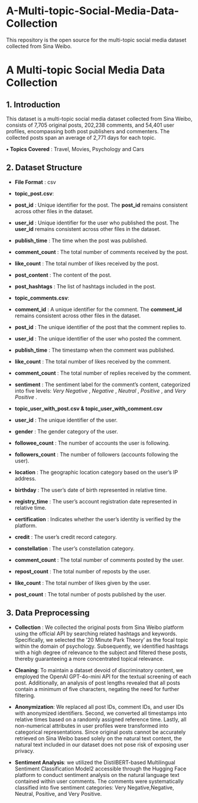 # A-Multi-topic-Social-Media-Data-Collection
This repository is the open source for the multi-topic social media dataset collected from Sina Weibo.
# **A Multi-topic Social Media Data Collection**

## 1. Introduction

This dataset is a multi-topic social media dataset collected from Sina Weibo, consists of 7,705 original posts, 202,238 comments, and 54,401 user profiles, encompassing both post publishers and commenters. The collected posts span an average of 2,771 days for each topic.

**•** **Topics Covered** : Travel, Movies, Psychology and Cars

## 2. Dataset Structure

-	**File Format** : csv

-	**topic_post.csv**:

-	**post_id** : Unique identifier for the post. The **post_id** remains consistent across other files in the dataset.

-	**user_id** : Unique identifier for the user who published the post. The **user_id** remains consistent across other files in the dataset.

-	**publish_time** : The time when the post was published.

-	**comment_count** : The total number of comments received by the post.

-	**like_count** : The total number of likes received by the post.

-	**post_content** : The content of the post.

-	**post_hashtags** : The list of hashtags included in the post.

-	**topic_comments.csv**:

-	**comment_id** : A unique identifier for the comment. The **comment_id** remains consistent across other files in the dataset.

-	**post_id** : The unique identifier of the post that the comment replies to.

-	**user_id** : The unique identifier of the user who posted the comment.

-	**publish_time** : The timestamp when the comment was published.

-	**like_count** : The total number of likes received by the comment.

-	**comment_count** : The total number of replies received by the comment.

-	**sentiment** : The sentiment label for the comment’s content, categorized into five levels:  *Very Negative* ,  *Negative* ,  *Neutral* ,  *Positive* , and  *Very Positive* .

-	**topic_user_with_post.csv & topic_user_with_comment.csv**

-	**user_id** : The unique identifier of the user.

-	**gender** : The gender category of the user.

-	**followee_count** : The number of accounts the user is following.

-	**followers_count** : The number of followers (accounts following the user).

-	**location** : The geographic location category based on the user’s IP address.

-	**birthday** : The user’s date of birth represented in relative time.

-	**registry_time** : The user’s account registration date represented in relative time.

-	**certification** : Indicates whether the user’s identity is verified by the platform.

-	**credit** : The user’s credit record category.

-	**constellation** : The user’s constellation category.

-	**comment_count** : The total number of comments posted by the user.

-	**repost_count** : The total number of reposts by the user.

-	**like_count** : The total number of likes given by the user.

-	**post_count** : The total number of posts published by the user.

## 3. Data Preprocessing

-	**Collection** : We collected the original posts from Sina Weibo platform using the official API by searching related hashtags and keywords. Specifically, we selected the ’20 Minute Park Theory’ as the focal topic within the domain of psychology.
Subsequently, we identified hashtags with a high degree of relevance to the subject and filtered these posts, thereby guaranteeing a more concentrated topical relevance. 

-	**Cleaning**: To maintain a dataset devoid of discriminatory content, we employed the OpenAI GPT-4o-mini API for the textual screening of each post. Additionally, an analysis of post lengths revealed that all posts contain a minimum of five characters, negating the need for further filtering. 

- **Anonymization**: We replaced all post IDs, comment IDs, and user IDs with anonymized identifiers. Second, we converted all timestamps into relative times based on a randomly assigned reference time. Lastly, all non-numerical attributes in user profiles were transformed into categorical representations. Since original posts cannot be accurately retrieved on Sina Weibo based solely on the natural text content, the natural text included in our dataset does not pose risk of exposing user
privacy.

- **Sentiment Analysis**: we utilized the DistilBERT-based Multilingual Sentiment Classification Model2 accessible through the Hugging Face platform to conduct sentiment analysis on the natural language text contained within user comments. The comments were systematically classified into five sentiment categories: Very Negative,Negative, Neutral, Positive, and Very Positive.
